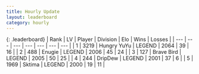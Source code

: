 ```yaml
---
title: Hourly Update
layout: leaderboard
category: hourly
---
```


{: .leaderboard}
| Rank | LV | Player | Division | Elo | Wins | Losses |
| --- | --- | --- | --- | --- | --- | --- |
| <span data-change="0">1</span> | 3219 | <span title="ID: 164871">Hungry YuYu</span> | LEGEND | <span data-change="0">2064</span> | <span data-change="0">39</span> | <span data-change="0">16</span> |
| <span data-change="0">2</span> | 488 | <span title="ID: 623502">Enugie</span> | LEGEND | <span data-change="0">2006</span> | <span data-change="0">45</span> | <span data-change="0">24</span> |
| <span data-change="0">3</span> | 127 | <span title="ID: 712180">Brave Bird</span> | LEGEND | <span data-change="0">2005</span> | <span data-change="0">50</span> | <span data-change="0">25</span> |
| <span data-change="1">4</span> | 244 | <span title="ID: 649454">DripDew</span> | LEGEND | <span data-change="26">2001</span> | <span data-change="3">37</span> | <span data-change="0">6</span> |
| <span data-change="-1">5</span> | 1969 | <span title="ID: 353063">Sktima</span> | LEGEND | <span data-change="6">2000</span> | <span data-change="3">19</span> | <span data-change="2">11</span> |